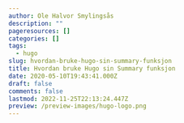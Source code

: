 ```yaml
---
author: Ole Halvor Smylingsås
description: ""
pageresources: []
categories: []
tags:
  - hugo
slug: hvordan-bruke-hugo-sin-summary-funksjon
title: Hvordan bruke Hugo sin Summary funksjon
date: 2020-05-10T19:43:41.000Z
draft: false
comments: false
lastmod: 2022-11-25T22:13:24.447Z
preview: /preview-images/hugo-logo.png
---
```

